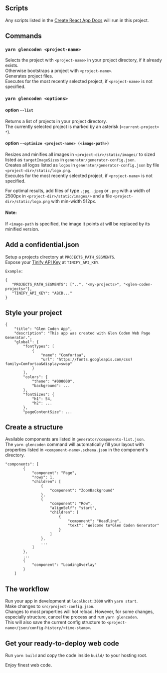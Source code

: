 ## Scripts

Any scripts listed in the [Create React App Docs](https://github.com/facebook/create-react-app) will run in this project.

## Commands

### `yarn glencoden <project-name>`


Selects the project with ```<project-name>``` in your project directory, if it already exists.<br />
Otherwise bootstraps a project with ```<project-name>```.<br />
Generates project files.<br />
Executes for the most recently selected project, if ```<project-name>``` is not specified.

### `yarn glencoden <options>`

#### option ```--list```

Returns a list of projects in your project directory.<br />
The currently selected project is marked by an asterisk (```<current-project> *```).

#### option ```--optimize <project-name> (<image-path>)```

Resizes and minifies all images in ```<project-dir>/static/images/``` to sized listed as ```targetImageSizes``` in ```generator/generator-config.json```.<br />
Creates all logos listed as ```logos``` in ```generator/generator-config.json``` by file ```<project-dir>/static/logo.png```.<br />
Executes for the most recently selected project, if ```<project-name>``` is not specified.

For optimal results, add files of type ```.jpg```, ```.jpeg``` or ```.png``` with a width of 2500px in ```<project-dir>/static/images/>``` and a file ```<project-dir>/static/logo.png``` with min-width 512px.

#### Note:
 
If ```<image-path``` is specified, the image it points at will be replaced by its minified version.

## Add a confidential.json

Setup a projects directory at ```PROJECTS_PATH_SEGMENTS```.<br />
Expose your [Tinify API Key](https://tinypng.com/developers) at ```TINIFY_API_KEY```.

```
Example:

{
   "PROJECTS_PATH_SEGMENTS": ["..", "<my-projects>", "<glen-coden-projects>"],
   "TINIFY_API_KEY": "ABCD..."
}
```

## Style your project

```
{
    "title": "Glen Coden App",
    "description": "This app was created with Glen Coden Web Page Generator.",
    "global": {
        "fontTypes": [
            {
                "name": "Comfortaa",
                "url": "https://fonts.googleapis.com/css?family=Comfortaa&display=swap"
            }
        ],
        "colors": {
            "theme": "#000000",
            "background": ...
        },
        "fontSizes": {
            "h1": 54,
            "h2": ...
        },
        "pageContentSize": ...
```

## Create a structure

Available components are listed in ```generator/components-list.json```.<br />
The ```yarn glencoden``` command will automatically fill your layout with properties listed in ```<component-name>.schema.json``` in the component's directory.

```
"components": [
        {
            "component": "Page",
            "rows": 1,
            "children": [
                {
                    "component": "ZoomBackground"
                },
                {
                    "component": "Row",
                    "alignSelf": "start",
                    "children": [
                        {
                            "component": "Headline",
                            "text": "Welcome to*Glen Coden Generator"
                        }
                    ]
                },
                ...
            ]
        },
        ...
        {
            "component": "LoadingOverlay"
        }
    ]
```

## The workflow

Run your app in development at ```localhost:3000``` with ```yarn start```.<br />
Make changes to ```src/project-config.json```.<br />
Changes to most properties will hot reload. However, for some changes, especially structure, cancel the process and run ```yarn glencoden```.<br />
This will also save the current config structure to ```<project-name>/json/config-history/<time-stamp>```.

## Get your ready-to-deploy web code

Run ```yarn build``` and copy the code inside ```build/``` to your hosting root.<br />

Enjoy finest web code.